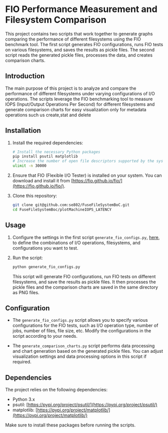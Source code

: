 # FIO Performance Measurement and Filesystem Comparison

This project contains two scripts that work together to generate graphs comparing the performance of different filesystems using the FIO benchmark tool. The first script generates FIO configurations, runs FIO tests on various filesystems, and saves the results as pickle files. The second script reads the generated pickle files, processes the data, and creates comparison charts.


## Introduction

The main purpose of this project is to analyze and compare the performance of different filesystems under varying configurations of I/O operations. The scripts leverage the FIO benchmarking tool to measure IOPS (Input/Output Operations Per Second)  for different filesystems and generate comparison charts for easy visualization only for metadata operations such us create,stat and delete

## Installation

1. Install the required dependencies:

    ```bash
    # Install the necessary Python packages
    pip install psutil matplotlib
    # Increase the number of open file descriptors supported by the system 
    ulimit -n 30000
    ```

2. Ensure that FIO (Flexible I/O Tester) is installed on your system. You can download and install it from [https://fio.github.io/fio/](https://fio.github.io/fio/).

3. Clone this repository:

    ```bash
    git clone git@github.com:se802/FuseFileSystemBoC.git
    cd FuseFileSystemBoc/plotMachineIOPS_LATENCY
    ```

## Usage

1. Configure the settings in the first script `generate_fio_configs.py`, [here](https://github.com/se802/FuseFileSystemBoC/blob/a43342b9d5aa7abb542751df871cc2243da27009/plots/PLOT_METADATA_IOPS_LATENCY_SCRIPTS/generate_fio_configs.py#L258), to define the combinations of I/O operations, filesystems, and configurations you want to test.

2. Run the  script:

    ```bash
    python generate_fio_configs.py
    ```

    This script will generate FIO configurations, run FIO tests on different filesystems, and save the results as pickle files. It then processes the pickle files and the comparison charts are saved in the same directory as PNG files.



## Configuration

- The `generate_fio_configs.py` script allows you to specify various configurations for the FIO tests, such as I/O operation type, number of jobs, number of files, file size, etc. Modify the configurations in the script according to your needs.

- The `generate_comparison_charts.py` script performs data processing and chart generation based on the generated pickle files. You can adjust visualization settings and data processing options in this script if required.


## Dependencies

The project relies on the following dependencies:

- Python 3.x
- psutil: [https://pypi.org/project/psutil/](https://pypi.org/project/psutil/)
- matplotlib: [https://pypi.org/project/matplotlib/](https://pypi.org/project/matplotlib/)

Make sure to install these packages before running the scripts.


